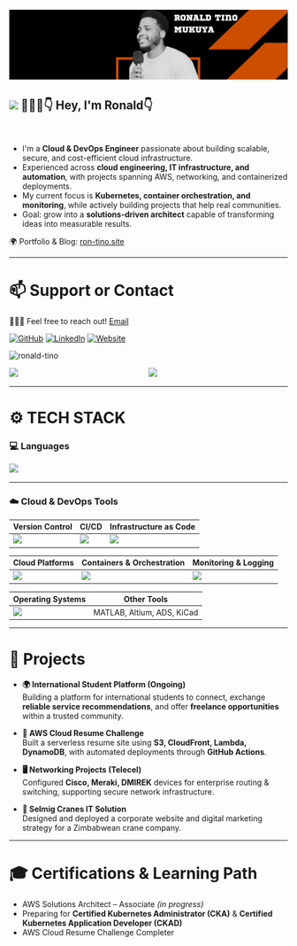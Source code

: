 <p align="center">
  <img src="Latest Linkedin Banner.png" alt="Banner" />
</p>

## <img src="https://raw.githubusercontent.com/nakulbhati/nakulbhati/master/contain/Hi.gif" width="20px"> 💁🏻‍♂️👇 Hey, I'm Ronald👇</h2>
<br/>

- I'm a **Cloud & DevOps Engineer** passionate about building scalable, secure, and cost-efficient cloud infrastructure.  
- Experienced across **cloud engineering, IT infrastructure, and automation**, with projects spanning AWS, networking, and containerized deployments.  
- My current focus is **Kubernetes, container orchestration, and monitoring**, while actively building projects that help real communities.  
- Goal: grow into a **solutions-driven architect** capable of transforming ideas into measurable results.  

🌍 Portfolio & Blog: [ron-tino.site](https://ron-tino.site)  

---

# 📫 Support or Contact  

👨🏻‍💻 Feel free to reach out! [Email](mailto:tinomukuya1@gmail.com)  

<a href="https://github.com/ronald-tino" target="_blank"><img src="https://skillicons.dev/icons?i=github" alt="GitHub" width="40"></a>
<a href="https://linkedin.com/in/ronald-tino-027a6122b" target="_blank"><img src="https://skillicons.dev/icons?i=linkedin" alt="LinkedIn" width="40"></a>
<a href="https://www.ron-tino.site" target="_blank"><img src="https://skillicons.dev/icons?i=wordpress" alt="Website" width="40"></a>

<p align="left"> <img src="https://komarev.com/ghpvc/?username=ronald-tino&color=brightgreen" alt="ronald-tino" /> </p>
<p align="left"><img width="50%" src="https://github-readme-stats.vercel.app/api?username=ronald-tino&show_icons=true&theme=monokai&count_private=true" <p align="right"><img src="https://github-readme-stats.vercel.app/api/top-langs/?username=ronald-tino&theme=merko&layout=compact&hide_langs_below=1" /></p>

---

# ⚙️ TECH STACK  

### 💻 Languages  
<p>
  <img src="https://skillicons.dev/icons?i=python,bash,js,html" />
</p>

---

### ☁️ Cloud & DevOps Tools  
| Version Control                | CI/CD                                | Infrastructure as Code                    |
|--------------------------------|--------------------------------------|--------------------------------------------|
| <img src="https://skillicons.dev/icons?i=github,gitlab" /> | <img src="https://skillicons.dev/icons?i=githubactions,jenkins" /> | <img src="https://skillicons.dev/icons?i=terraform,ansible" /> |

| Cloud Platforms                | Containers & Orchestration           | Monitoring & Logging                       |
|--------------------------------|--------------------------------------|--------------------------------------------|
| <img src="https://skillicons.dev/icons?i=aws,azure,gcp" /> | <img src="https://skillicons.dev/icons?i=docker,kubernetes" /> | <img src="https://skillicons.dev/icons?i=prometheus,grafana" /> |

| Operating Systems              | Other Tools                          |  
|--------------------------------|--------------------------------------|
| <img src="https://skillicons.dev/icons?i=ubuntu,windows" /> | MATLAB, Altium, ADS, KiCad |  

---

# 🚀 Projects  

- **🌍 International Student Platform (Ongoing)**  
  Building a platform for international students to connect, exchange **reliable service recommendations**, and offer **freelance opportunities** within a trusted community.  

- **📜 AWS Cloud Resume Challenge**  
  Built a serverless resume site using **S3, CloudFront, Lambda, DynamoDB**, with automated deployments through **GitHub Actions**.  

- **🖥️ Networking Projects (Telecel)**  
  Configured **Cisco, Meraki, DMIREK** devices for enterprise routing & switching, supporting secure network infrastructure.  

- **💼 Selmig Cranes IT Solution**  
  Designed and deployed a corporate website and digital marketing strategy for a Zimbabwean crane company.  

---

# 🎓 Certifications & Learning Path  

- AWS Solutions Architect – Associate *(in progress)*  
- Preparing for **Certified Kubernetes Administrator (CKA)** & **Certified Kubernetes Application Developer (CKAD)**  
- AWS Cloud Resume Challenge Completer  

